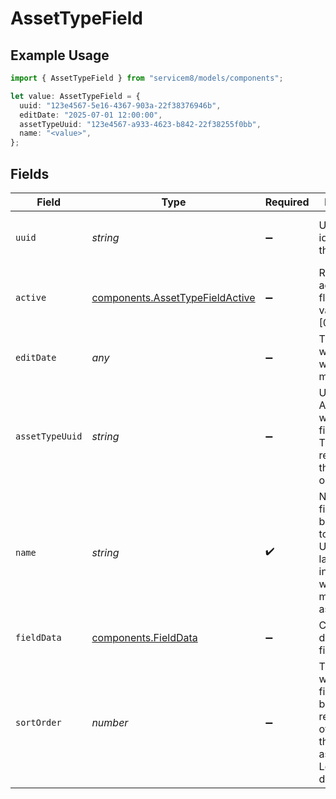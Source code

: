 # AssetTypeField

## Example Usage

```typescript
import { AssetTypeField } from "servicem8/models/components";

let value: AssetTypeField = {
  uuid: "123e4567-5e16-4367-903a-22f38376946b",
  editDate: "2025-07-01 12:00:00",
  assetTypeUuid: "123e4567-a933-4623-b842-22f38255f0bb",
  name: "<value>",
};
```

## Fields

| Field                                                                                                                          | Type                                                                                                                           | Required                                                                                                                       | Description                                                                                                                    | Example                                                                                                                        |
| ------------------------------------------------------------------------------------------------------------------------------ | ------------------------------------------------------------------------------------------------------------------------------ | ------------------------------------------------------------------------------------------------------------------------------ | ------------------------------------------------------------------------------------------------------------------------------ | ------------------------------------------------------------------------------------------------------------------------------ |
| `uuid`                                                                                                                         | *string*                                                                                                                       | :heavy_minus_sign:                                                                                                             | Unique identifier for this record                                                                                              | 123e4567-5e16-4367-903a-22f38376946b                                                                                           |
| `active`                                                                                                                       | [components.AssetTypeFieldActive](../../models/components/assettypefieldactive.md)                                             | :heavy_minus_sign:                                                                                                             | Record active/deleted flag.  Valid values are [0,1]                                                                            |                                                                                                                                |
| `editDate`                                                                                                                     | *any*                                                                                                                          | :heavy_minus_sign:                                                                                                             | Timestamp at which record was last modified                                                                                    | 2025-07-01 12:00:00                                                                                                            |
| `assetTypeUuid`                                                                                                                | *string*                                                                                                                       | :heavy_minus_sign:                                                                                                             | UUID of the Asset Type to which this field belongs. This field is read-only in the API. (Read only)                            | 123e4567-a933-4623-b842-22f38255f0bb                                                                                           |
| `name`                                                                                                                         | *string*                                                                                                                       | :heavy_check_mark:                                                                                                             | Name of the field that will be displayed to users. Used as a label for the input field when managing assets.                   |                                                                                                                                |
| `fieldData`                                                                                                                    | [components.FieldData](../../models/components/fielddata.md)                                                                   | :heavy_minus_sign:                                                                                                             | Configuration data for the field                                                                                               |                                                                                                                                |
| `sortOrder`                                                                                                                    | *number*                                                                                                                       | :heavy_minus_sign:                                                                                                             | The order in which this field should be displayed relative to other fields of the same asset type. Lower values display first. |                                                                                                                                |